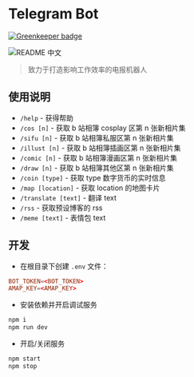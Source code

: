 # Telegram Bot

[![Greenkeeper badge](https://badges.greenkeeper.io/odiosis/telegram-bot.svg)](https://greenkeeper.io/)

![README 中文](https://img.shields.io/badge/README-%E4%B8%AD%E6%96%87-blue.svg)

> 致力于打造影响工作效率的电报机器人

## 使用说明

* `/help` - 获得帮助
* `/cos [n]` - 获取 b 站相簿 cosplay 区第 n 张新相片集
* `/sifu [n]` - 获取 b 站相簿私服区第 n 张新相片集
* `/illust [n]` - 获取 b 站相簿插画区第 n 张新相片集
* `/comic [n]` - 获取 b 站相簿漫画区第 n 张新相片集
* `/draw [n]` - 获取 b 站相簿其他区第 n 张新相片集
* `/coin [type]` - 获取 type 数字货币的实时信息
* `/map [location]` - 获取 location 的地图卡片
* `/translate [text]` - 翻译 text
* `/rss` - 获取预设博客的 rss
* `/meme [text]` - 表情包 text

## 开发

* 在根目录下创建 `.env` 文件：

```conf
BOT_TOKEN=<BOT_TOKEN>
AMAP_KEY=<AMAP_KEY>
```

* 安装依赖并开启调试服务

```bash
npm i
npm run dev
```

* 开启/关闭服务

```bash
npm start
npm stop
```
